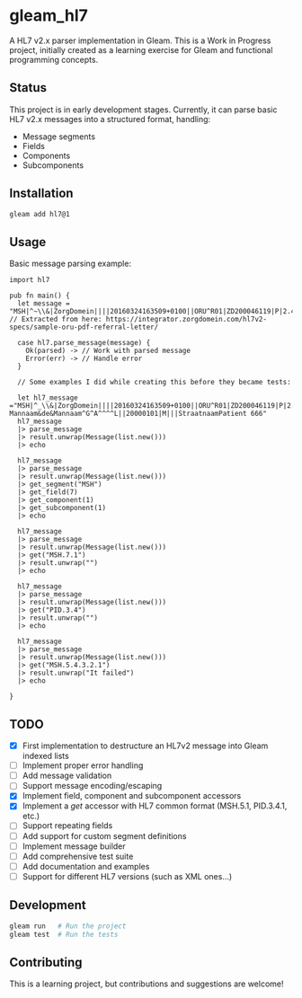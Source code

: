 # gleam_hl7

A HL7 v2.x parser implementation in Gleam. This is a Work in Progress project, initially created as a learning exercise for Gleam and functional programming concepts.

## Status

This project is in early development stages. Currently, it can parse basic HL7 v2.x messages into a structured format, handling:
- Message segments
- Fields
- Components
- Subcomponents

## Installation

```sh
gleam add hl7@1
```

## Usage

Basic message parsing example:

```gleam
import hl7

pub fn main() {
  let message = "MSH|^~\\&|ZorgDomein||||20160324163509+0100||ORU^R01|ZD200046119|P|2.4\rPID|1||^^^NLMINBIZA^NNNLD||Smith^John" // Extracted from here: https://integrator.zorgdomein.com/hl7v2-specs/sample-oru-pdf-referral-letter/
  
  case hl7.parse_message(message) {
    Ok(parsed) -> // Work with parsed message
    Error(err) -> // Handle error
  }

  // Some examples I did while creating this before they became tests:
  
  let hl7_message ="MSH|^_\\&|ZorgDomein||||20160324163509+0100||ORU^R01|ZD200046119|P|2.4\rPID|1||^^^NLMINBIZA^NNNLD||de Mannaam&de&Mannaam^G^A^^^^L||20000101|M|||StraatnaamPatient 666"
  hl7_message
  |> parse_message
  |> result.unwrap(Message(list.new()))
  |> echo

  hl7_message
  |> parse_message
  |> result.unwrap(Message(list.new()))
  |> get_segment("MSH")
  |> get_field(7)
  |> get_component(1)
  |> get_subcomponent(1)
  |> echo

  hl7_message
  |> parse_message
  |> result.unwrap(Message(list.new()))
  |> get("MSH.7.1")
  |> result.unwrap("")
  |> echo

  hl7_message
  |> parse_message
  |> result.unwrap(Message(list.new()))
  |> get("PID.3.4")
  |> result.unwrap("")
  |> echo

  hl7_message
  |> parse_message
  |> result.unwrap(Message(list.new()))
  |> get("MSH.5.4.3.2.1")
  |> result.unwrap("It failed")
  |> echo

}
```

## TODO
- [x] First implementation to destructure an HL7v2 message into Gleam indexed lists
- [ ] Implement proper error handling
- [ ] Add message validation
- [ ] Support message encoding/escaping
- [x] Implement field, component and subcomponent accessors
- [x] Implement a _get_ accessor with HL7 common format (MSH.5.1, PID.3.4.1, etc.)
- [ ] Support repeating fields
- [ ] Add support for custom segment definitions
- [ ] Implement message builder
- [ ] Add comprehensive test suite
- [ ] Add documentation and examples
- [ ] Support for different HL7 versions (such as XML ones...)

## Development

```sh
gleam run   # Run the project
gleam test  # Run the tests
```

## Contributing

This is a learning project, but contributions and suggestions are welcome!